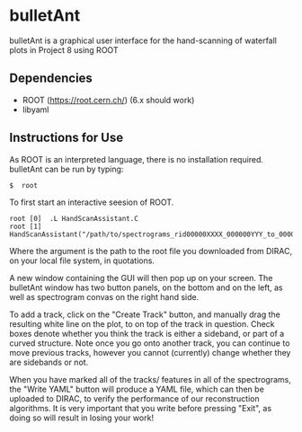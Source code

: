 bulletAnt
=========

bulletAnt is a graphical user interface for the hand-scanning of waterfall plots in Project 8 using ROOT

Dependencies
------------
 - ROOT (https://root.cern.ch/) (6.x should work)
 - libyaml


Instructions for Use
--------------------

  As ROOT is an interpreted language, there is no installation required. bulletAnt can be run by typing:
 
  ```
  $  root
  ```
 To first start an interactive seesion of ROOT.
  ```
  root [0]  .L HandScanAssistant.C
  root [1]  HandScanAssistant("/path/to/spectrograms_rid00000XXXX_000000YYY_to_000000ZZZ.root")
  ```
 Where the argument is the path to the root file you downloaded from DIRAC, on your local file system, in quotations.

 A new window containing the GUI will then pop up on your screen. The bulletAnt window has two button panels, on the bottom and on the left,
 as well as spectrogram convas on the right hand side. 

 To add a track, click on the "Create Track" button, and manually drag the resulting white line on the plot, to on top of the track in question. Check boxes denote whether you think
 the track is either a sideband, or part of a curved structure. Note once you go onto another track, you can continue to move previous tracks, however you cannot (currently) change
 whether they are sidebands or not.

 When you have marked all of the tracks/ features in all of the spectrograms, the "Write YAML" button will produce a YAML file, which can then be uploaded to DIRAC,
 to verify the performance of our reconstruction algorithms. It is very important that you write before pressing "Exit", as doing so will result in losing your work!
